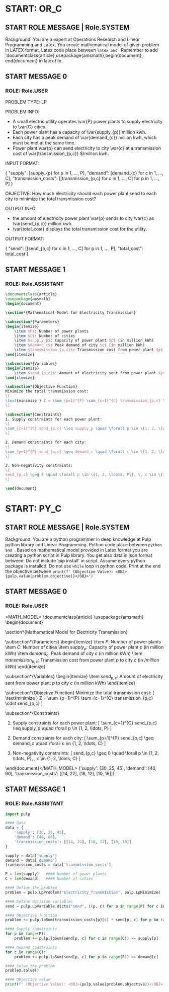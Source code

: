 # START: OR_C 
## START ROLE MESSAGE | Role.SYSTEM 
Background: You are a expert at Operations Research and Linear Programming and Latex. You create mathematical model of given problem in LATEX format. Latex code place between ```latex and ``` Remember to add 'documentclass{article},usepackage{amsmath},begin{document}, end{document} in latex file. 
## START MESSAGE 0 
### ROLE: Role.USER
<DESCRIPTION>
PROBLEM TYPE: LP

PROBLEM INFO:

- A small electric utility operates \var{P} power plants to supply electricity to \var{C} cities.
- Each power plant has a capacity of \var{supply_{p}} million kwh.
- Each city has a peak demand of \var{demand_{c}} million kwh, which must be met at the same time.
- Power plant \var{p} can send electricity to city \var{c} at a transmission cost of \var{transmission_{p,c}} $/million kwh.

INPUT FORMAT: 

{
    "supply": [supply_{p} for p in 1, ..., P],
    "demand": [demand_{c} for c in 1, ..., C],
    "transmission_costs": [[transmission_{p,c} for c in 1, ..., C] for p in 1, ..., P]
}

OBJECTIVE: How much electricity should each power plant send to each city to minimize the total transmission cost?

OUTPUT INFO:

- the amount of electricity power plant \var{p} sends to city \var{c} as \var{send_{p,c}} million kwh.
- \var{total_cost} displays the total transmission cost for the utility.

OUTPUT FORMAT:

{
    "send": [[send_{p,c} for c in 1, ..., C] for p in 1, ..., P],
    "total_cost": total_cost
}

</DESCRIPTION>


## START MESSAGE 1 
### ROLE: Role.ASSISTANT
```latex
\documentclass{article}
\usepackage{amsmath}
\begin{document}

\section*{Mathematical Model for Electricity Transmission}

\subsection*{Parameters}
\begin{itemize}
    \item $P$: Number of power plants
    \item $C$: Number of cities
    \item $supply_p$: Capacity of power plant $p$ (in million kWh)
    \item $demand_c$: Peak demand of city $c$ (in million kWh)
    \item $transmission_{p,c}$: Transmission cost from power plant $p$ to city $c$ (in $/million \, kWh$)
\end{itemize}

\subsection*{Variables}
\begin{itemize}
    \item $send_{p,c}$: Amount of electricity sent from power plant $p$ to city $c$ (in million kWh)
\end{itemize}

\subsection*{Objective Function}
Minimize the total transmission cost:
\[
\text{minimize } Z = \sum_{p=1}^{P} \sum_{c=1}^{C} transmission_{p,c} \cdot send_{p,c}
\]

\subsection*{Constraints}
1. Supply constraints for each power plant:
\[
\sum_{c=1}^{C} send_{p,c} \leq supply_p \quad \forall p \in \{1, 2, \ldots, P\}
\]

2. Demand constraints for each city:
\[
\sum_{p=1}^{P} send_{p,c} \geq demand_c \quad \forall c \in \{1, 2, \ldots, C\}
\]

3. Non-negativity constraints:
\[
send_{p,c} \geq 0 \quad \forall p \in \{1, 2, \ldots, P\}, \, c \in \{1, 2, \ldots, C\}
\]

\end{document}
```

# START: PY_C 
## START ROLE MESSAGE | Role.SYSTEM 
Background: You are a python programmer in deep knowledge at Pulp python library and Linear Programming. Python code place between ```python and ```. Based on mathematical model provided in Latex format you are creating a python script in Pulp library. You get also data in json format between: <DATA></DATA> Do not include 'pip install' in script. Assume every python package is installed. Do not use `while` loop in python code! Print at the end the objective between <OBJ></OBJ> `print(f' (Objective Value): <OBJ>{pulp.value(problem.objective)}</OBJ>')` 
## START MESSAGE 0 
### ROLE: Role.USER
<MATH_MODEL>
\documentclass{article}
\usepackage{amsmath}
\begin{document}

\section*{Mathematical Model for Electricity Transmission}

\subsection*{Parameters}
\begin{itemize}
    \item $P$: Number of power plants
    \item $C$: Number of cities
    \item $supply_p$: Capacity of power plant $p$ (in million kWh)
    \item $demand_c$: Peak demand of city $c$ (in million kWh)
    \item $transmission_{p,c}$: Transmission cost from power plant $p$ to city $c$ (in $/million \, kWh$)
\end{itemize}

\subsection*{Variables}
\begin{itemize}
    \item $send_{p,c}$: Amount of electricity sent from power plant $p$ to city $c$ (in million kWh)
\end{itemize}

\subsection*{Objective Function}
Minimize the total transmission cost:
\[
\text{minimize } Z = \sum_{p=1}^{P} \sum_{c=1}^{C} transmission_{p,c} \cdot send_{p,c}
\]

\subsection*{Constraints}
1. Supply constraints for each power plant:
\[
\sum_{c=1}^{C} send_{p,c} \leq supply_p \quad \forall p \in \{1, 2, \ldots, P\}
\]

2. Demand constraints for each city:
\[
\sum_{p=1}^{P} send_{p,c} \geq demand_c \quad \forall c \in \{1, 2, \ldots, C\}
\]

3. Non-negativity constraints:
\[
send_{p,c} \geq 0 \quad \forall p \in \{1, 2, \ldots, P\}, \, c \in \{1, 2, \ldots, C\}
\]

\end{document}</MATH_MODEL>
<DATA>
{'supply': [30, 25, 45], 'demand': [40, 60], 'transmission_costs': [[14, 22], [18, 12], [10, 16]]}</DATA>


## START MESSAGE 1 
### ROLE: Role.ASSISTANT
```python
import pulp

#### Data
data = {
    'supply': [30, 25, 45], 
    'demand': [40, 60], 
    'transmission_costs': [[14, 22], [18, 12], [10, 16]]
}

supply = data['supply']
demand = data['demand']
transmission_costs = data['transmission_costs']

P = len(supply)   #### Number of power plants
C = len(demand)   #### Number of cities

#### Define the problem
problem = pulp.LpProblem("Electricity_Transmission", pulp.LpMinimize)

#### Define decision variables
send = pulp.LpVariable.dicts("send", ((p, c) for p in range(P) for c in range(C)), lowBound=0, cat='Continuous')

#### Objective function
problem += pulp.lpSum(transmission_costs[p][c] * send[p, c] for p in range(P) for c in range(C))

#### Supply constraints
for p in range(P):
    problem += pulp.lpSum(send[p, c] for c in range(C)) <= supply[p]

#### Demand constraints
for c in range(C):
    problem += pulp.lpSum(send[p, c] for p in range(P)) >= demand[c]

#### Solve the problem
problem.solve()

#### Objective value
print(f' (Objective Value): <OBJ>{pulp.value(problem.objective)}</OBJ>')
```

